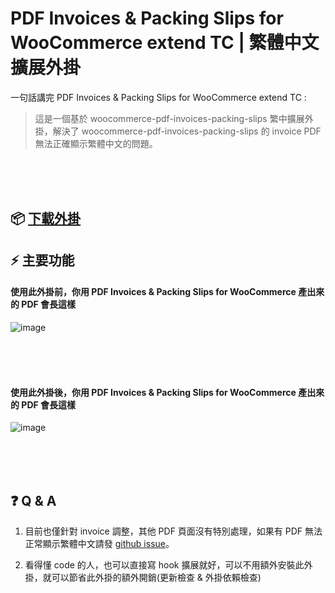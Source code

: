 # PDF Invoices & Packing Slips for WooCommerce extend TC | 繁體中文擴展外掛
一句話講完 PDF Invoices & Packing Slips for WooCommerce extend TC :

> 這是一個基於 woocommerce-pdf-invoices-packing-slips 繁中擴展外掛，解決了 woocommerce-pdf-invoices-packing-slips 的 invoice PDF 無法正確顯示繁體中文的問題。

<br><br><br>

## 📦 [下載外掛](https://github.com/j7-dev/woocommerce-pdf-invoices-packing-slips-extend-TC/releases/latest/download/woocommerce-pdf-invoices-packing-slips-extend-TC.zip)

## ⚡ 主要功能

#### 使用此外掛前，你用 PDF Invoices & Packing Slips for WooCommerce 產出來的 PDF 會長這樣

![image](https://github.com/j7-dev/woocommerce-pdf-invoices-packing-slips-extend-TC/assets/9213776/76b098a5-5813-4e77-9b24-13b338858d3e)


<br><br><br>

#### 使用此外掛後，你用 PDF Invoices & Packing Slips for WooCommerce 產出來的 PDF 會長這樣

![image](https://github.com/j7-dev/woocommerce-pdf-invoices-packing-slips-extend-TC/assets/9213776/d38d38af-2cf2-4597-b9ca-2b5a58628787)



<br><br><br>

## ❓ Q & A

1. 目前也僅針對 invoice 調整，其他 PDF 頁面沒有特別處理，如果有 PDF 無法正常顯示繁體中文請發 [github issue](https://github.com/j7-dev/woocommerce-pdf-invoices-packing-slips-extend-TC/issues)。

2. 看得懂 code 的人，也可以直接寫 hook 擴展就好，可以不用額外安裝此外掛，就可以節省此外掛的額外開銷(更新檢查 & 外掛依賴檢查)
